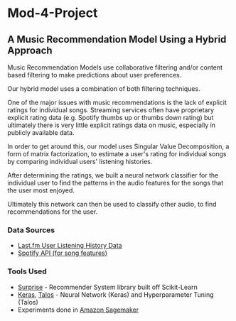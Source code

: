 # Mod-4-Project

## A Music Recommendation Model Using a Hybrid Approach
Music Recommendation Models use collaborative filtering and/or content based filtering to make predictions about user preferences.

Our hybrid model uses a combination of both filtering techniques. 

One of the major issues with music recommendations is the lack of explicit ratings for individual songs. Streaming services often have proprietary explicit rating data (e.g. Spotify thumbs up or thumbs down rating) but ultimately there is very little explicit ratings data on music, especially in publicly available data.

In order to get around this, our model uses Singular Value Decomposition, a form of matrix factorization, to estimate a user's rating for individual songs by comparing individual users' listening histories.

After determining the ratings, we built a neural network classifier for the individual user to find the patterns in the audio features for the songs that the user most enjoyed.

Ultimately this network can then be used to classify other audio, to find recommendations for the user.

### Data Sources
* [Last.fm User Listening History Data](https://www.dtic.upf.edu/~ocelma/MusicRecommendationDataset/lastfm-1K.html)
* [Spotify API (for song features)](https://developer.spotify.com/documentation/web-api/reference/tracks/get-audio-features/)

### Tools Used
* [Surprise](http://surpriselib.com/) - Recommender System library built off Scikit-Learn
* [Keras](https://keras.io/), [Talos](https://github.com/autonomio/talos) - Neural Network (Keras) and Hyperparameter Tuning (Talos)
* Experiments done in [Amazon Sagemaker](https://aws.amazon.com/sagemaker/)
